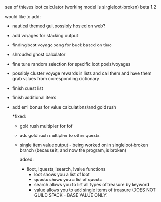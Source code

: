 sea of thieves loot calculator (working model is singleloot-broken)
beta 1.2

would like to add:
- nautical themed gui, possibly hosted on web?
- add voyages for stacking output
- finding best voyage bang for buck based on time
- shrouded ghost calculator
- fine tune random selection for specific loot pools/voyages
- possibly cluster voyage rewards in lists and call them and have them grab values from corresponding dictionary
- finish quest list
- finish additional items
- add emi bonus for value calculations/and gold rush

  *fixed:
  - gold rush multiplier for fof
  - add gold rush multiplier to other quests
  - single item value output - being worked on in singleloot-broken branch (because it, and now the program, is broken)
 
    added:
    - !loot, !quests, !search, !value functions
      - loot shows you a list of loot
      - quests shows you a list of quests
      - search allows you to list all types of treasure by keyword
      - value allows you to add single items of treasure (DOES NOT GUILD STACK - BASE VALUE ONLY)
